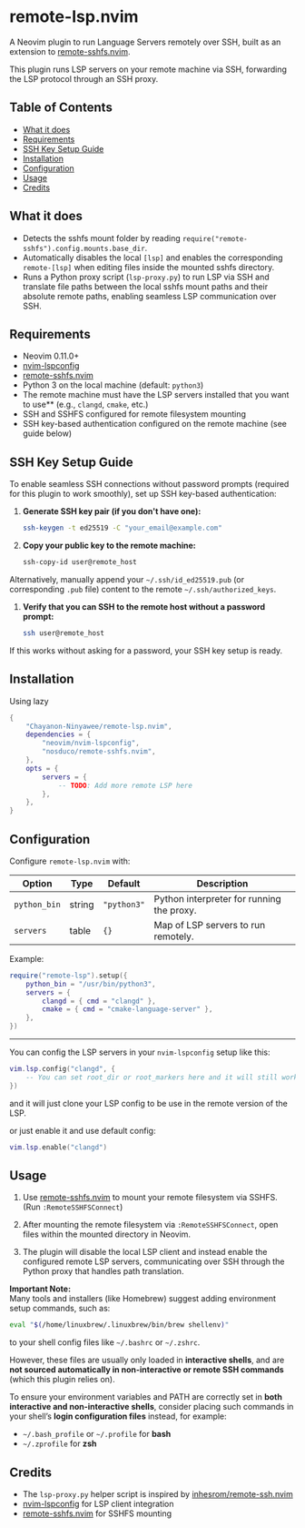 remote-lsp.nvim
===============

A Neovim plugin to run Language Servers remotely over SSH, built as an extension to [remote-sshfs.nvim](https://github.com/nosduco/remote-sshfs.nvim).

This plugin runs LSP servers on your remote machine via SSH, forwarding the LSP protocol through an SSH proxy.

Table of Contents
-----------------

<!-- toc -->

-	[What it does](#what-it-does)
-	[Requirements](#requirements)
-	[SSH Key Setup Guide](#ssh-key-setup-guide)
-	[Installation](#installation)
-	[Configuration](#configuration)
-	[Usage](#usage)
-	[Credits](#credits)

<!-- tocstop -->

What it does
------------

-	Detects the sshfs mount folder by reading `require("remote-sshfs").config.mounts.base_dir`.
-	Automatically disables the local `[lsp]` and enables the corresponding `remote-[lsp]` when editing files inside the mounted sshfs directory.
-	Runs a Python proxy script (`lsp-proxy.py`) to run LSP via SSH and translate file paths between the local sshfs mount paths and their absolute remote paths, enabling seamless LSP communication over SSH.

Requirements
------------

-	Neovim 0.11.0+  
-	[nvim-lspconfig](https://github.com/neovim/nvim-lspconfig)  
-	[remote-sshfs.nvim](https://github.com/nosduco/remote-sshfs.nvim)  
-	Python 3 on the local machine (default: `python3`)  
-	The remote machine must have the LSP servers installed that you want to use\** (e.g., `clangd`, `cmake`, etc.)  
-	SSH and SSHFS configured for remote filesystem mounting
-	SSH key-based authentication configured on the remote machine (see guide below)  

SSH Key Setup Guide
-------------------

To enable seamless SSH connections without password prompts (required for this plugin to work smoothly), set up SSH key-based authentication:

1.	**Generate SSH key pair (if you don't have one):**

	```bash
	ssh-keygen -t ed25519 -C "your_email@example.com"
	```

2.	**Copy your public key to the remote machine:**

	```bash
	ssh-copy-id user@remote_host
	```

Alternatively, manually append your `~/.ssh/id_ed25519.pub` (or corresponding `.pub` file) content to the remote `~/.ssh/authorized_keys`.

1.	**Verify that you can SSH to the remote host without a password prompt:**

	```bash
	ssh user@remote_host
	```

If this works without asking for a password, your SSH key setup is ready.

Installation
------------

Using lazy

```lua
{
    "Chayanon-Ninyawee/remote-lsp.nvim",
    dependencies = {
        "neovim/nvim-lspconfig",
        "nosduco/remote-sshfs.nvim",
    },
    opts = {
        servers = {
            -- TODO: Add more remote LSP here
        },
    },
}
```

Configuration
-------------

Configure `remote-lsp.nvim` with:

| Option       | Type   | Default     | Description                               |
|--------------|--------|-------------|-------------------------------------------|
| `python_bin` | string | `"python3"` | Python interpreter for running the proxy. |
| `servers`    | table  | `{}`        | Map of LSP servers to run remotely.       |

Example:

```lua
require("remote-lsp").setup({
    python_bin = "/usr/bin/python3",
    servers = {
        clangd = { cmd = "clangd" },
        cmake = { cmd = "cmake-language-server" },
    },
})
```

---

You can config the LSP servers in your `nvim-lspconfig` setup like this:

```lua
vim.lsp.config("clangd", {
    -- You can set root_dir or root_markers here and it will still work with remote-lsp.nvim plugin
})
```

and it will just clone your LSP config to be use in the remote version of the LSP.

or just enable it and use default config:

```lua
vim.lsp.enable("clangd")
```

Usage
-----

1.	Use [remote-sshfs.nvim](https://github.com/nosduco/remote-sshfs.nvim) to mount your remote filesystem via SSHFS. (Run `:RemoteSSHFSConnect`\)

2.	After mounting the remote filesystem via `:RemoteSSHFSConnect`, open files within the mounted directory in Neovim.

3.	The plugin will disable the local LSP client and instead enable the configured remote LSP servers, communicating over SSH through the Python proxy that handles path translation.

**Important Note:**  
Many tools and installers (like Homebrew) suggest adding environment setup commands, such as:

```bash
eval "$(/home/linuxbrew/.linuxbrew/bin/brew shellenv)"
```

to your shell config files like `~/.bashrc` or `~/.zshrc`.

However, these files are usually only loaded in **interactive shells**, and are **not sourced automatically in non-interactive or remote SSH commands** (which this plugin relies on).

To ensure your environment variables and PATH are correctly set in **both interactive and non-interactive shells**, consider placing such commands in your shell’s **login configuration files** instead, for example:

-	`~/.bash_profile` or `~/.profile` for **bash**  
-	`~/.zprofile` for **zsh**  

Credits
-------

-	The `lsp-proxy.py` helper script is inspired by [inhesrom/remote-ssh.nvim](https://github.com/inhesrom/remote-ssh.nvim)  
-	[nvim-lspconfig](https://github.com/neovim/nvim-lspconfig) for LSP client integration  
-	[remote-sshfs.nvim](https://github.com/nosduco/remote-sshfs.nvim) for SSHFS mounting
